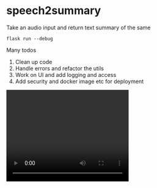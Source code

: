 # speech2summary
Take an audio input and return text summary of the same


`flask run --debug`

Many todos
1. Clean up code
2. Handle errors and refactor the utils
3. Work on UI and add logging and access
4. Add security and docker image etc for deployment

<video src="screen-recording.mov" width="320" height="240" controls></video>